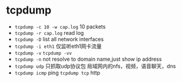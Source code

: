 tcpdump
========

+ ``tcpdump -c 10 -w cap.log`` 10 packets
+ ``tcpdump -r cap.log`` read log
+ ``tcpdump -D`` list all network interfaces
+ ``tcpdump -i eth1`` 仅监听eth1网卡流量 
+ ``tcpdump -v`` ``tcpdump -vv``
+ ``tcpdump -n`` not resolve to domain name,just show ip address
+ ``tcpdump udp`` 只抓取udp协议包 局域网内的nfs，视频，语音聊天，dns
+ ``tcpdump icmp`` ping ``tcpdump tcp`` http